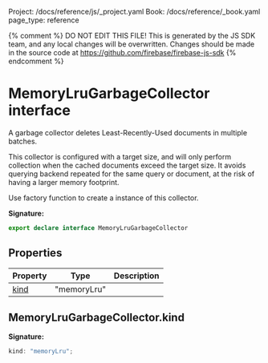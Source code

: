 Project: /docs/reference/js/_project.yaml
Book: /docs/reference/_book.yaml
page_type: reference

{% comment %}
DO NOT EDIT THIS FILE!
This is generated by the JS SDK team, and any local changes will be
overwritten. Changes should be made in the source code at
https://github.com/firebase/firebase-js-sdk
{% endcomment %}

# MemoryLruGarbageCollector interface
A garbage collector deletes Least-Recently-Used documents in multiple batches.

This collector is configured with a target size, and will only perform collection when the cached documents exceed the target size. It avoids querying backend repeated for the same query or document, at the risk of having a larger memory footprint.

Use factory function  to create a instance of this collector.

<b>Signature:</b>

```typescript
export declare interface MemoryLruGarbageCollector 
```

## Properties

|  Property | Type | Description |
|  --- | --- | --- |
|  [kind](./firestore_.memorylrugarbagecollector.md#memorylrugarbagecollectorkind) | "memoryLru" |  |

## MemoryLruGarbageCollector.kind

<b>Signature:</b>

```typescript
kind: "memoryLru";
```
